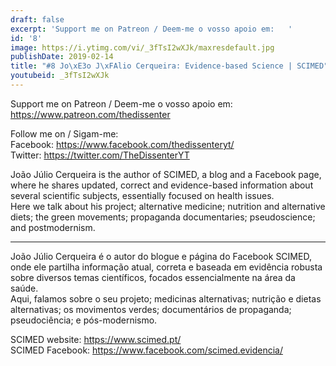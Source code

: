 ```yaml
---
draft: false
excerpt: 'Support me on Patreon / Deem-me o vosso apoio em:   '
id: '8'
image: https://i.ytimg.com/vi/_3fTsI2wXJk/maxresdefault.jpg
publishDate: 2019-02-14
title: "#8 Jo\xE3o J\xFAlio Cerqueira: Evidence-based Science | SCIMED"
youtubeid: _3fTsI2wXJk
---
```

Support me on Patreon / Deem-me o vosso apoio em:   
https://www.patreon.com/thedissenter

Follow me on / Sigam-me:  
Facebook: https://www.facebook.com/thedissenteryt/  
Twitter: https://twitter.com/TheDissenterYT

João Júlio Cerqueira is the author of SCIMED, a blog and a Facebook page, where he shares updated, correct and evidence-based information about several scientific subjects, essentially focused on health issues.  
Here we talk about his project; alternative medicine; nutrition and alternative diets; the green movements; propaganda documentaries; pseudoscience; and postmodernism.

---

João Júlio Cerqueira é o autor do blogue e página do Facebook SCIMED, onde ele partilha informação atual, correta e baseada em evidência robusta sobre diversos temas científicos, focados essencialmente na área da saúde.  
Aqui, falamos sobre o seu projeto; medicinas alternativas; nutrição e dietas alternativas; os movimentos verdes; documentários de propaganda; pseudociência; e pós-modernismo.

SCIMED website: https://www.scimed.pt/  
SCIMED Facebook: https://www.facebook.com/scimed.evidencia/
